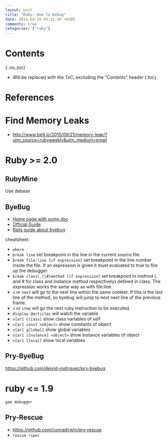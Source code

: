 ```yaml
---
layout: post
title: "Ruby: How To Debug"
date: 2014-04-20 09:31:50 +0200
comments: true
categories: ["ruby"]
---
```


# Contents
{:.no_toc}

* Will be replaced with the ToC, excluding the "Contents" header
{:toc}

# References

# Find Memory Leaks

* http://www.be9.io/2015/09/21/memory-leak/?utm_source=rubyweekly&utm_medium=email


# Ruby >= 2.0

## RubyMine

Use debase

## ByeBug

* [Home page with some doc](https://github.com/deivid-rodriguez/byebug)
* [Official Guide](https://github.com/deivid-rodriguez/byebug/blob/master/GUIDE.md)
* [Rails guide about byebug](http://guides.rubyonrails.org/debugging_rails_applications.html#debugging-with-the-byebug-gem)

cheatsheet:

* `where` 
* `break line` set breakpoint in the line in the current source file.
* `break file:line [if expression]` set breakpoint in the line number inside the file. If an expression is given it must evaluated to true to fire up the debugger.
* `break class(.|\#)method [if expression]` set breakpoint in method (. and # for class and instance method respectively) defined in class. The expression works the same way as with file:line. 
* `n` or `next` will go to the next line within the same context. If this is the last line of the method, so byebug will jump to next next line of the previous frame.
* `s` or `step` will go the next ruby instruction to be executed.
* `display @articles` will watch the variable
* `v[ar] cl[ass]`                   show class variables of self
* `v[ar] const <object>`            show constants of object
* `v[ar] g[lobal]`                  show global variables
* `v[ar] i[nstance] <object>`       show instance variables of object
* `v[ar] l[ocal]`                   show local variables

## Pry-ByeBug

https://github.com/deivid-rodriguez/pry-byebug

# ruby <= 1.9

`gem debugger`

## Pry-Rescue

* https://github.com/conradirwin/pry-rescue
* `rescue rspec` 
